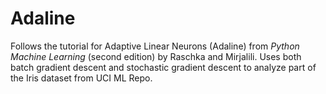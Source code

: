 # Adaline

Follows the tutorial for Adaptive Linear Neurons (Adaline) from *Python Machine Learning* (second edition) by Raschka and Mirjalili. Uses both batch gradient descent and stochastic gradient descent to analyze part of the Iris dataset from UCI ML Repo.
